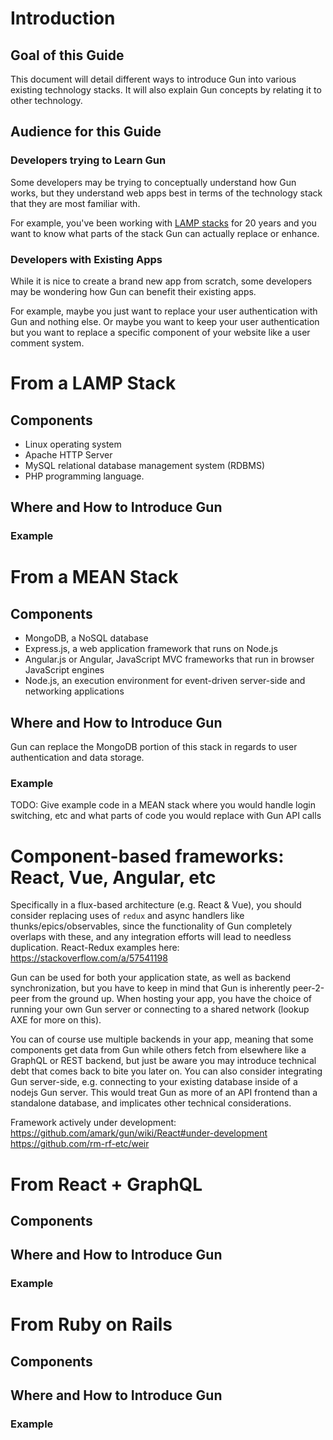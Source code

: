 # Introduction

## Goal of this Guide

This document will detail different ways to introduce Gun into various existing technology stacks. It will also explain Gun concepts by relating it to other technology.

## Audience for this Guide

### Developers trying to Learn Gun

Some developers may be trying to conceptually understand how Gun works, but they understand web apps best in terms of the technology stack that they are most familiar with.

For example, you've been working with [LAMP stacks](#from-a-lamp-stack) for 20 years and you want to know what parts of the stack Gun can actually replace or enhance.

### Developers with Existing Apps

While it is nice to create a brand new app from scratch, some developers may be wondering how Gun can benefit their existing apps.

For example, maybe you just want to replace your user authentication with Gun and nothing else. Or maybe you want to keep your user authentication but you want to replace a specific component of your website like a user comment system.

# From a LAMP Stack

## Components

* Linux operating system
* Apache HTTP Server
* MySQL relational database management system (RDBMS)
* PHP programming language. 

## Where and How to Introduce Gun

### Example

# From a MEAN Stack

## Components

* MongoDB, a NoSQL database
* Express.js, a web application framework that runs on Node.js
* Angular.js or Angular, JavaScript MVC frameworks that run in browser JavaScript engines
* Node.js, an execution environment for event-driven server-side and networking applications

## Where and How to Introduce Gun

Gun can replace the MongoDB portion of this stack in regards to user authentication and data storage.

### Example

TODO: Give example code in a MEAN stack where you would handle login switching, etc and what parts of code you would replace with Gun API calls

# Component-based frameworks: React, Vue, Angular, etc

Specifically in a flux-based architecture (e.g. React & Vue), you should consider replacing uses of `redux` and async handlers like thunks/epics/observables, since the functionality of Gun completely overlaps with these, and any integration efforts will lead to needless duplication. React-Redux examples here: https://stackoverflow.com/a/57541198

Gun can be used for both your application state, as well as backend synchronization, but you have to keep in mind that Gun is inherently peer-2-peer from the ground up. When hosting your app, you have the choice of running your own Gun server or connecting to a shared network (lookup AXE for more on this).

You can of course use multiple backends in your app, meaning that some components get data from Gun while others fetch from elsewhere like a GraphQL or REST backend, but just be aware you may introduce technical debt that comes back to bite you later on. You can also consider integrating Gun server-side, e.g. connecting to your existing database inside of a nodejs Gun server. This would treat Gun as more of an API frontend than a standalone database, and implicates other technical considerations.

Framework actively under development:
https://github.com/amark/gun/wiki/React#under-development
https://github.com/rm-rf-etc/weir

# From React + GraphQL

## Components

## Where and How to Introduce Gun

### Example

# From Ruby on Rails

## Components

## Where and How to Introduce Gun

### Example
